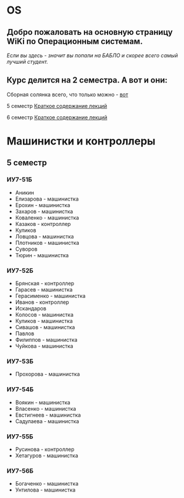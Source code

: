 # OS
## Добро пожаловать на основную страницу WiKi по Операционным системам. 

*Если вы здесь - значит вы попали на БАБЛО и скорее всего самый лучший студент.*

## Курс делится на 2 семестра. А вот и они:

Сборная солянка всего, что только можно - [вот][home_page]

5 семестр
[Краткое содержание лекций][5_lec_fast]

6 семестр
[Краткое содержание лекций][6_lec_fast]

 

# Машинистки и контроллеры
## 5 семестр
### ИУ7-51Б

- Аникин
- Елизарова - машинистка
- Ерохин - машинистка
- Захаров - машинистка
- Коваленко - машинистка
- Казаков - контроллер
- Куликов 
- Ловцова - машинистка
- Плотников - машинистка
- Суворов
- Тюрин - машинистка

### ИУ7-52Б

- Брянская - контроллер
- Гарасев - машинистка
- Герасименко - машинистка
- Иванов - контроллер
- Искандаров 
- Колосов - машинистка
- Куликов - машинистка
- Сивашов - машинистка
- Павлов 
- Филиппов - машинистка
- Чуйкова - машинистка

### ИУ7-53Б

- Прохорова - машинистка

### ИУ7-54Б

- Воякин - машинистка
- Власенко - машинистка
- Евстигнеев - машинистка
- Садулаева - машинистка

### ИУ7-55Б

- Русинова - контроллер
- Хетагуров - машинистка 

### ИУ7-56Б

- Богаченко - машинистка
- Унтилова - машинистка

 [dill]: <https://github.com/joemccann/dillinger>
 [5_lec_fast]: <https://github.com/chrislvt/OS/wiki/%D0%9B%D0%B5%D0%BA%D1%86%D0%B8%D0%B8.-%D0%9A%D1%80%D0%B0%D1%82%D0%BA%D0%BE%D0%B5-%D1%81%D0%BE%D0%B4%D0%B5%D1%80%D0%B6%D0%B0%D0%BD%D0%B8%D0%B5>
 [6_lec_fast]: <https://github.com/chrislvt/OS/wiki/%D0%94%D1%80%D1%83%D0%B3%D0%B8%D0%B5-%D0%BB%D0%B5%D0%BA%D1%86%D0%B8%D0%B8.-%D0%9A%D1%80%D0%B0%D1%82%D0%BA%D0%BE%D0%B5-%D1%81%D0%BE%D0%B4%D0%B5%D1%80%D0%B6%D0%B0%D0%BD%D0%B8%D0%B5.>
 [home_page]:<https://github.com/chrislvt/OS/wiki>

